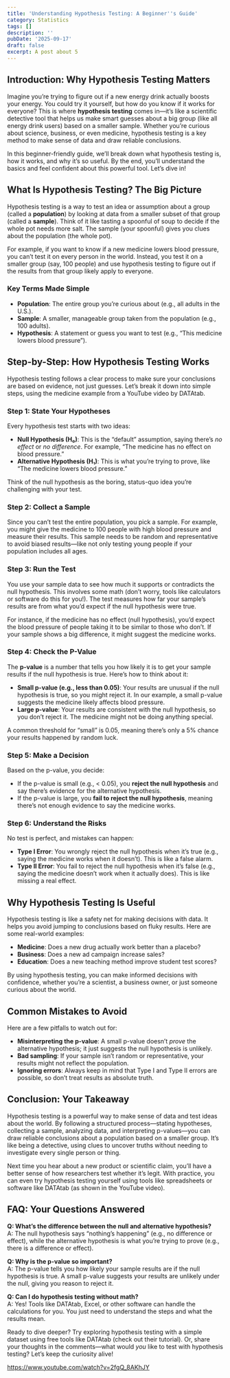 ```yaml
---
title: 'Understanding Hypothesis Testing: A Beginner''s Guide'
category: Statistics
tags: []
description: ''
pubDate: '2025-09-17'
draft: false
excerpt: A post about 5
---
```



## Introduction: Why Hypothesis Testing Matters

Imagine you’re trying to figure out if a new energy drink actually boosts your energy. You could try it yourself, but how do you know if it works for everyone? This is where **hypothesis testing** comes in—it’s like a scientific detective tool that helps us make smart guesses about a big group (like all energy drink users) based on a smaller sample. Whether you’re curious about science, business, or even medicine, hypothesis testing is a key method to make sense of data and draw reliable conclusions.

In this beginner-friendly guide, we’ll break down what hypothesis testing is, how it works, and why it’s so useful. By the end, you’ll understand the basics and feel confident about this powerful tool. Let’s dive in!

## What Is Hypothesis Testing? The Big Picture

Hypothesis testing is a way to test an idea or assumption about a group (called a **population**) by looking at data from a smaller subset of that group (called a **sample**). Think of it like tasting a spoonful of soup to decide if the whole pot needs more salt. The sample (your spoonful) gives you clues about the population (the whole pot).

For example, if you want to know if a new medicine lowers blood pressure, you can’t test it on every person in the world. Instead, you test it on a smaller group (say, 100 people) and use hypothesis testing to figure out if the results from that group likely apply to everyone.

### Key Terms Made Simple

- **Population**: The entire group you’re curious about (e.g., all adults in the U.S.).
- **Sample**: A smaller, manageable group taken from the population (e.g., 100 adults).
- **Hypothesis**: A statement or guess you want to test (e.g., “This medicine lowers blood pressure”).

## Step-by-Step: How Hypothesis Testing Works

Hypothesis testing follows a clear process to make sure your conclusions are based on evidence, not just guesses. Let’s break it down into simple steps, using the medicine example from a YouTube video by DATAtab.

### Step 1: State Your Hypotheses

Every hypothesis test starts with two ideas:

- **Null Hypothesis (H₀)**: This is the “default” assumption, saying there’s *no effect* or *no difference*. For example, “The medicine has no effect on blood pressure.”
- **Alternative Hypothesis (H₁)**: This is what you’re trying to prove, like “The medicine lowers blood pressure.”

Think of the null hypothesis as the boring, status-quo idea you’re challenging with your test.

### Step 2: Collect a Sample

Since you can’t test the entire population, you pick a sample. For example, you might give the medicine to 100 people with high blood pressure and measure their results. This sample needs to be random and representative to avoid biased results—like not only testing young people if your population includes all ages.

### Step 3: Run the Test

You use your sample data to see how much it supports or contradicts the null hypothesis. This involves some math (don’t worry, tools like calculators or software do this for you!). The test measures how far your sample’s results are from what you’d expect if the null hypothesis were true.

For instance, if the medicine has no effect (null hypothesis), you’d expect the blood pressure of people taking it to be similar to those who don’t. If your sample shows a big difference, it might suggest the medicine works.

### Step 4: Check the P-Value

The **p-value** is a number that tells you how likely it is to get your sample results if the null hypothesis is true. Here’s how to think about it:

- **Small p-value (e.g., less than 0.05)**: Your results are unusual if the null hypothesis is true, so you might reject it. In our example, a small p-value suggests the medicine likely affects blood pressure.
- **Large p-value**: Your results are consistent with the null hypothesis, so you don’t reject it. The medicine might not be doing anything special.

A common threshold for “small” is 0.05, meaning there’s only a 5% chance your results happened by random luck.

### Step 5: Make a Decision

Based on the p-value, you decide:

- If the p-value is small (e.g., &lt; 0.05), you **reject the null hypothesis** and say there’s evidence for the alternative hypothesis.
- If the p-value is large, you **fail to reject the null hypothesis**, meaning there’s not enough evidence to say the medicine works.

### Step 6: Understand the Risks

No test is perfect, and mistakes can happen:

- **Type I Error**: You wrongly reject the null hypothesis when it’s true (e.g., saying the medicine works when it doesn’t). This is like a false alarm.
- **Type II Error**: You fail to reject the null hypothesis when it’s false (e.g., saying the medicine doesn’t work when it actually does). This is like missing a real effect.

## Why Hypothesis Testing Is Useful

Hypothesis testing is like a safety net for making decisions with data. It helps you avoid jumping to conclusions based on fluky results. Here are some real-world examples:

- **Medicine**: Does a new drug actually work better than a placebo?
- **Business**: Does a new ad campaign increase sales?
- **Education**: Does a new teaching method improve student test scores?

By using hypothesis testing, you can make informed decisions with confidence, whether you’re a scientist, a business owner, or just someone curious about the world.

## Common Mistakes to Avoid

Here are a few pitfalls to watch out for:

- **Misinterpreting the p-value**: A small p-value doesn’t *prove* the alternative hypothesis; it just suggests the null hypothesis is unlikely.
- **Bad sampling**: If your sample isn’t random or representative, your results might not reflect the population.
- **Ignoring errors**: Always keep in mind that Type I and Type II errors are possible, so don’t treat results as absolute truth.

## Conclusion: Your Takeaway

Hypothesis testing is a powerful way to make sense of data and test ideas about the world. By following a structured process—stating hypotheses, collecting a sample, analyzing data, and interpreting p-values—you can draw reliable conclusions about a population based on a smaller group. It’s like being a detective, using clues to uncover truths without needing to investigate every single person or thing.

Next time you hear about a new product or scientific claim, you’ll have a better sense of how researchers test whether it’s legit. With practice, you can even try hypothesis testing yourself using tools like spreadsheets or software like DATAtab (as shown in the YouTube video).

## FAQ: Your Questions Answered

**Q: What’s the difference between the null and alternative hypothesis?**\
A: The null hypothesis says “nothing’s happening” (e.g., no difference or effect), while the alternative hypothesis is what you’re trying to prove (e.g., there is a difference or effect).

**Q: Why is the p-value so important?**\
A: The p-value tells you how likely your sample results are if the null hypothesis is true. A small p-value suggests your results are unlikely under the null, giving you reason to reject it.

**Q: Can I do hypothesis testing without math?**\
A: Yes! Tools like DATAtab, Excel, or other software can handle the calculations for you. You just need to understand the steps and what the results mean.

Ready to dive deeper? Try exploring hypothesis testing with a simple dataset using free tools like DATAtab (check out their tutorial). Or, share your thoughts in the comments—what would *you* like to test with hypothesis testing? Let’s keep the curiosity alive!

https://www.youtube.com/watch?v=2fgQ_8AKhJY
